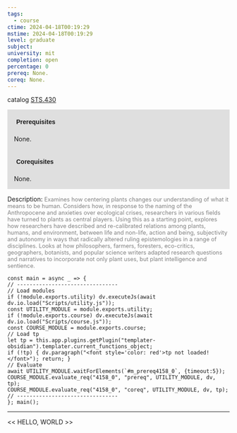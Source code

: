 ```yaml
---
tags:
  - course
ctime: 2024-04-18T00:19:29
mstime: 2024-04-18T00:19:29
level: graduate
subject: 
university: mit
completion: open
percentage: 0
prereq: None.
coreq: None.
---
```


catalog [STS.430](http://student.mit.edu/catalog/mSTSb.html#STS.430)

<span style="display: block; padding: 15px; background-color: rgb(100, 100, 100, 0.2);"><font id="m_prereq4158_0" style="display: block; font-family: Arial, sans-serif; font-weight: bold; padding: 5px">Prerequisites</font><br><span id="prereq4158_0">None.</span></span>
<span style="display: block; padding: 15px; background-color: rgb(100, 100, 100, 0.2);"><font id="m_coreq4158_0" style="display: block; font-family: Arial, sans-serif; font-weight: bold; padding: 5px">Corequisites</font><br><span id="coreq4158_0">None.</span></span>

<font style="">Description:</font>
<font style="color: grey; font-size: 0.8rem;">Examines how centering plants changes our understanding of what it means to be human. Considers how, in response to the naming of the Anthropocene and anxieties over ecological crises, researchers in various fields have turned to plants as central players. Using this as a starting point, explores how researchers have described and re-calibrated relations among plants, humans, and environment, between life and non-life, action and being, subjectivity and autonomy in ways that radically altered ruling epistemologies in a range of disciplines. Looks at how philosophers, farmers, foresters, eco-critics, geographers, botanists, and popular science writers adapted research questions and narratives to incorporate not only plant uses, but plant intelligence and sentience.</font>

```dataviewjs
const main = async _ => {
// --------------------------------
// Load modules
if (!module.exports.utility) dv.executeJs(await dv.io.load("Scripts/utility.js"));
const UTILITY_MODULE = module.exports.utility;
if (!module.exports.course) dv.executeJs(await dv.io.load("Scripts/course.js"));
const COURSE_MODULE = module.exports.course;
// Load tp
let tp = this.app.plugins.getPlugin("templater-obsidian").templater.current_functions_object;
if (!tp) { dv.paragraph("<font style='color: red'>tp not loaded!</font>"); return; }
// Evaluate
await UTILITY_MODULE.waitForElements(`#m_prereq4158_0`, {timeout:5});
COURSE_MODULE.evaluate_req("4158_0", "prereq", UTILITY_MODULE, dv, tp);
COURSE_MODULE.evaluate_req("4158_0", "coreq", UTILITY_MODULE, dv, tp);
// --------------------------------
}; main();
```

---

<< HELLO, WORLD >>

